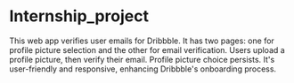 # Internship_project
This web app verifies user emails for Dribbble. It has two pages: one for profile picture selection and the other for email verification. Users upload a profile picture, then verify their email. Profile picture choice persists. It's user-friendly and responsive, enhancing Dribbble's onboarding process.
